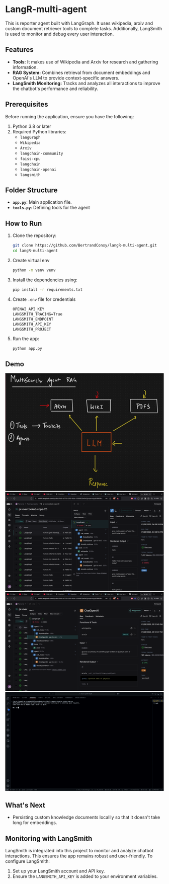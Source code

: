 # LangR-multi-agent

This is reporter agent built with LangGraph. It uses wikipedia, arxiv and custom document retriever tools to complete tasks. Additionally, LangSmith is used to monitor and debug every user interaction.

## Features
- **Tools:** It makes use of Wikipedia and Arxiv for research and gathering information.
- **RAG System:** Combines retrieval from document embeddings and OpenAI's LLM to provide context-specific answers.
- **LangSmith Monitoring:** Tracks and analyzes all interactions to improve the chatbot's performance and reliability.

## Prerequisites
Before running the application, ensure you have the following:

1. Python 3.8 or later
2. Required Python libraries:
   - `langGraph`
   - `Wikipedia`
   - `Arxiv`
   - `langchain-community`
   - `faiss-cpu`
   - `langchain`
   - `langchain-openai`
   - `langsmith`

## Folder Structure
- **`app.py`**: Main application file.
- **`tools.py`**: Defining tools for the agent

## How to Run

1. Clone the repository:

   ```bash
   git clone https://github.com/BertrandConxy/langR-multi-agent.git
   cd langR-multi-agent
   ```
2. Create virtual env
   ```bash
   python -m venv venv
   ```
3. Install the dependencies using:

   ```bash
   pip install -r requirements.txt
   ```
4. Create `.env` file for credentials
   ```
   OPENAI_API_KEY
   LANGSMITH_TRACING=True
   LANGSMITH_ENDPOINT
   LANGSMITH_API_KEY
   LANGSMITH_PROJECT
   ```
5. Run the app:

   ```bash
   python app.py
   ```

## Demo
![Demo](demo/d_1.png)
![Demo](demo/d_2.png)
![Demo](demo/d_5.png)
![Demo](demo/demo_2.gif)

## What's Next
- Persisting custom knowledge documents locallly so that it doesn't take long for embeddings.

## Monitoring with LangSmith
LangSmith is integrated into this project to monitor and analyze chatbot interactions. This ensures the app remains robust and user-friendly. To configure LangSmith:

1. Set up your LangSmith account and API key.
2. Ensure the `LANGSMITH_API_KEY` is added to your environment variables.